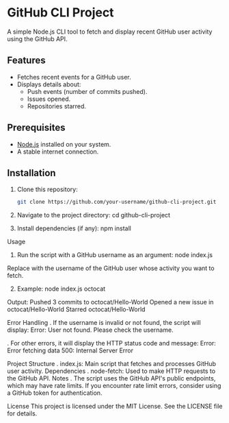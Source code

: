 # GitHub CLI Project

A simple Node.js CLI tool to fetch and display recent GitHub user activity using the GitHub API.

## Features

- Fetches recent events for a GitHub user.
- Displays details about:
  - Push events (number of commits pushed).
  - Issues opened.
  - Repositories starred.

## Prerequisites

- [Node.js](https://nodejs.org/) installed on your system.
- A stable internet connection.

## Installation

1. Clone this repository:
   ```bash
   git clone https://github.com/your-username/github-cli-project.git

2. Navigate to the project directory:
cd github-cli-project

3. Install dependencies (if any):
npm install

Usage
1. Run the script with a GitHub username as an argument:
node index.js <github-username>

Replace <github-username> with the username of the GitHub user whose activity you want to fetch.

2. Example:
node index.js octocat

Output:
Pushed 3 commits to octocat/Hello-World
Opened a new issue in octocat/Hello-World
Starred octocat/Hello-World


Error Handling
. If the username is invalid or not found, the script will display:
Error: User not found. Please check the username.

. For other errors, it will display the HTTP status code and message:
Error: Error fetching data 500: Internal Server Error

Project Structure
. index.js: Main script that fetches and processes GitHub user activity.
Dependencies
. node-fetch: Used to make HTTP requests to the GitHub API.
Notes
. The script uses the GitHub API's public endpoints, which may have rate limits. If you encounter rate limit errors, consider using a GitHub token for authentication.

License
This project is licensed under the MIT License. See the LICENSE file for details.

